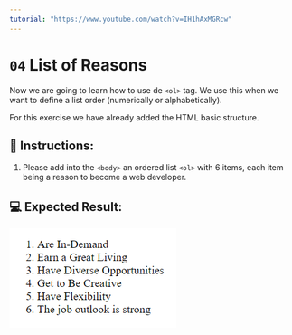```yaml
---
tutorial: "https://www.youtube.com/watch?v=IH1hAxMGRcw"
---
```


# `04` List of Reasons

Now we are going to learn how to use de `<ol>` tag. We use this when we want to define a list order (numerically or alphabetically).

For this exercise we have already added the HTML basic structure.

## 📝 Instructions:

1. Please add into the `<body>` an ordered list `<ol>` with 6 items, each item being a reason to become a web developer.

## 💻 Expected Result:

![List of li's](../../.learn/assets/04-list-of-reasons.png?raw=true)
